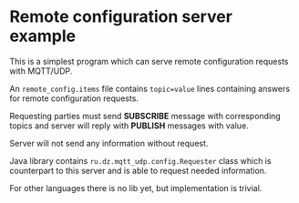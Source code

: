 # Remote configuration server example

This is a simplest program which can serve remote configuration requests
with MQTT/UDP.

An ``remote_config.items`` file contains ``topic=value`` lines containing 
answers for remote configuration requests.

Requesting parties must send **SUBSCRIBE** message with corresponding 
topics and server will reply with **PUBLISH** messages with value.

Server will not send any information without request.

Java library contains ``ru.dz.mqtt_udp.config.Requester`` class which is
counterpart to this server and is able to request needed information.

For other languages there is no lib yet, but implementation is trivial.
